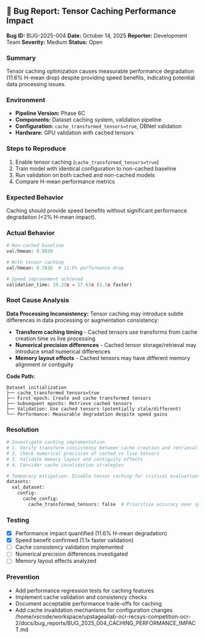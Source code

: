 ## 🐛 Bug Report: Tensor Caching Performance Impact

**Bug ID:** BUG-2025-004
**Date:** October 14, 2025
**Reporter:** Development Team
**Severity:** Medium
**Status:** Open

### Summary
Tensor caching optimization causes measurable performance degradation (11.6% H-mean drop) despite providing speed benefits, indicating potential data processing issues.

### Environment
- **Pipeline Version:** Phase 6C
- **Components:** Dataset caching system, validation pipeline
- **Configuration:** `cache_transformed_tensors=true`, DBNet validation
- **Hardware:** GPU validation with cached tensors

### Steps to Reproduce
1. Enable tensor caching (`cache_transformed_tensors=true`)
2. Train model with identical configuration to non-cached baseline
3. Run validation on both cached and non-cached models
4. Compare H-mean performance metrics

### Expected Behavior
Caching should provide speed benefits without significant performance degradation (<2% H-mean impact).

### Actual Behavior
```python
# Non-cached baseline
val/hmean: 0.8839

# With tensor caching
val/hmean: 0.7816  # 11.6% performance drop

# Speed improvement achieved
validation_time: 19.23s → 17.63s (1.1x faster)
```

### Root Cause Analysis
**Data Processing Inconsistency:** Tensor caching may introduce subtle differences in data processing or augmentation consistency:

- **Transform caching timing** - Cached tensors use transforms from cache creation time vs live processing
- **Numerical precision differences** - Cached tensor storage/retrieval may introduce small numerical differences
- **Memory layout effects** - Cached tensors may have different memory alignment or contiguity

**Code Path:**
```
Dataset initialization
├── cache_transformed_tensors=true
├── First epoch: Create and cache transformed tensors
├── Subsequent epochs: Retrieve cached tensors
├── Validation: Use cached tensors (potentially stale/different)
└── Performance: Measurable degradation despite speed gains
```

### Resolution
```python
# Investigate caching implementation
# 1. Verify transform consistency between cache creation and retrieval
# 2. Check numerical precision of cached vs live tensors
# 3. Validate memory layout and contiguity effects
# 4. Consider cache invalidation strategies

# Temporary mitigation: Disable tensor caching for critical evaluations
datasets:
  val_dataset:
    config:
      cache_config:
        cache_transformed_tensors: false  # Prioritize accuracy over speed
```

### Testing
- [x] Performance impact quantified (11.6% H-mean degradation)
- [x] Speed benefit confirmed (1.1x faster validation)
- [ ] Cache consistency validation implemented
- [ ] Numerical precision differences investigated
- [ ] Memory layout effects analyzed

### Prevention
- Add performance regression tests for caching features
- Implement cache validation and consistency checks
- Document acceptable performance trade-offs for caching
- Add cache invalidation mechanisms for configuration changes</content>
<parameter name="filePath">/home/vscode/workspace/upstageailab-ocr-recsys-competition-ocr-2/docs/bug_reports/BUG_2025_004_CACHING_PERFORMANCE_IMPACT.md
